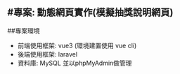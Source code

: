 #專案: 動態網頁實作(模擬抽獎說明網頁)
-------------------------------
##專案環境  
* 前端使用框架: vue3 (環境建置使用 vue cli)
* 後端使用框架: laravel  
* 資料庫: MySQL 並以phpMyAdmin做管理  
